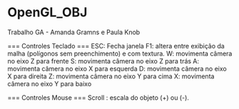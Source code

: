 # OpenGL_OBJ 
Trabalho GA - Amanda Gramns e Paula Knob


=== Controles Teclado ===
ESC: Fecha janela
F1: altera entre exibição da malha (polígonos sem preenchimento) e com textura.
W: movimenta câmera no eixo Z para frente
S: movimenta câmera no eixo Z para trás
A: movimenta câmera no eixo X para esquerda
D: movimenta câmera no eixo X para direita
Z: movimenta câmera no eixo Y para cima
X: movimenta câmera no eixo Y para baixo


=== Controles Mouse ===
Scroll : escala do objeto (+) ou (-).
